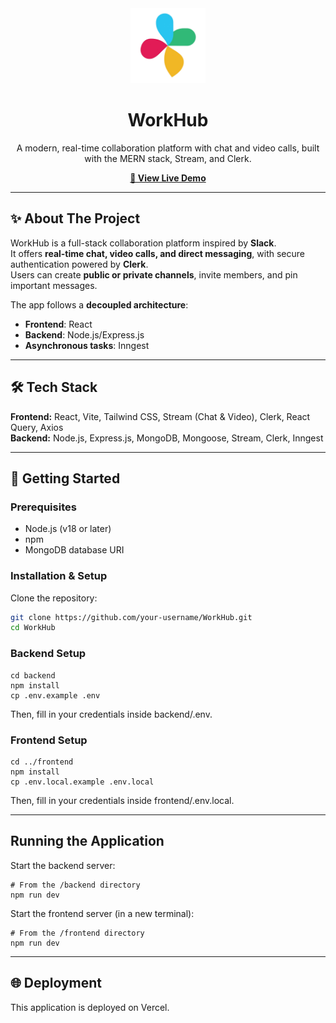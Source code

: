 <div align="center">
  <img src="https://raw.githubusercontent.com/naman254/workhub/main/frontend/public/logo.png" alt="WorkHub Logo" width="120" />
  <h1>WorkHub</h1>
  <p>A modern, real-time collaboration platform with chat and video calls, built with the MERN stack, Stream, and Clerk.</p>
  
  <p>
    <a href="https://work-hub-frontend.vercel.app/" target="_blank">
      <strong>🚀 View Live Demo</strong>
    </a>
  </p>
</div>

---

## ✨ About The Project
WorkHub is a full-stack collaboration platform inspired by **Slack**.  
It offers **real-time chat, video calls, and direct messaging**, with secure authentication powered by **Clerk**.  
Users can create **public or private channels**, invite members, and pin important messages.

The app follows a **decoupled architecture**:
- **Frontend**: React  
- **Backend**: Node.js/Express.js  
- **Asynchronous tasks**: Inngest  

---

## 🛠️ Tech Stack
**Frontend:** React, Vite, Tailwind CSS, Stream (Chat & Video), Clerk, React Query, Axios  
**Backend:** Node.js, Express.js, MongoDB, Mongoose, Stream, Clerk, Inngest  

---

## 🚀 Getting Started

### Prerequisites
- Node.js (v18 or later)  
- npm  
- MongoDB database URI  

### Installation & Setup

Clone the repository:
```bash
git clone https://github.com/your-username/WorkHub.git
cd WorkHub
```

### Backend Setup
```
cd backend
npm install
cp .env.example .env
```
Then, fill in your credentials inside backend/.env.

### Frontend Setup
```
cd ../frontend
npm install
cp .env.local.example .env.local
```
Then, fill in your credentials inside frontend/.env.local.

---
## Running the Application
Start the backend server:
```
# From the /backend directory
npm run dev
```
Start the frontend server (in a new terminal):
```
# From the /frontend directory
npm run dev
```

---
## 🌐 Deployment
This application is deployed on Vercel.



